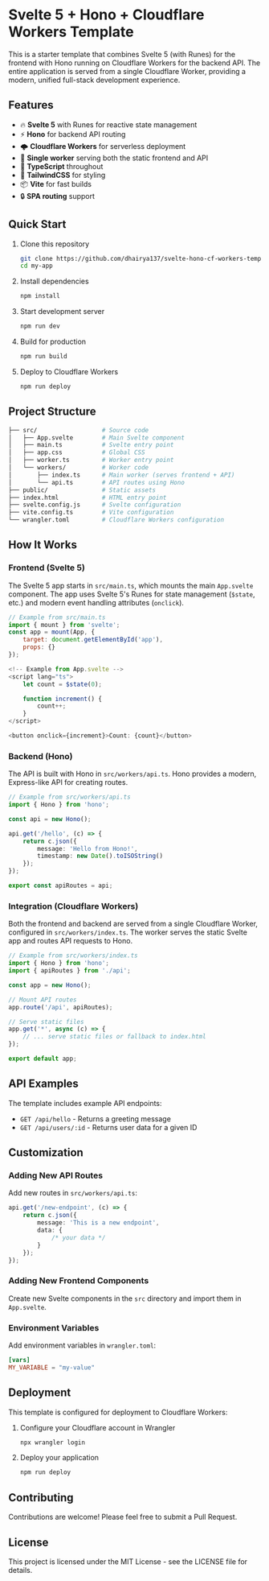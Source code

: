 # Svelte 5 + Hono + Cloudflare Workers Template

This is a starter template that combines Svelte 5 (with Runes) for the frontend with Hono running on Cloudflare Workers for the backend API. The entire application is served from a single Cloudflare Worker, providing a modern, unified full-stack development experience.

## Features

- 🔥 **Svelte 5** with Runes for reactive state management
- ⚡️ **Hono** for backend API routing
- 🌩️ **Cloudflare Workers** for serverless deployment
- 🔄 **Single worker** serving both the static frontend and API
- 📝 **TypeScript** throughout
- 🎨 **TailwindCSS** for styling
- 📦 **Vite** for fast builds
- 🔒 **SPA routing** support

## Quick Start

1. Clone this repository

   ```bash
   git clone https://github.com/dhairya137/svelte-hono-cf-workers-template.git my-app
   cd my-app
   ```

2. Install dependencies

   ```bash
   npm install
   ```

3. Start development server

   ```bash
   npm run dev
   ```

4. Build for production

   ```bash
   npm run build
   ```

5. Deploy to Cloudflare Workers
   ```bash
   npm run deploy
   ```

## Project Structure

```bash
├── src/                  # Source code
│   ├── App.svelte        # Main Svelte component
│   ├── main.ts           # Svelte entry point
│   ├── app.css           # Global CSS
│   ├── worker.ts         # Worker entry point
│   └── workers/          # Worker code
│       ├── index.ts      # Main worker (serves frontend + API)
│       └── api.ts        # API routes using Hono
├── public/               # Static assets
├── index.html            # HTML entry point
├── svelte.config.js      # Svelte configuration
├── vite.config.ts        # Vite configuration
└── wrangler.toml         # Cloudflare Workers configuration
```

## How It Works

### Frontend (Svelte 5)

The Svelte 5 app starts in `src/main.ts`, which mounts the main `App.svelte` component. The app uses Svelte 5's Runes for state management (`$state`, etc.) and modern event handling attributes (`onclick`).

```javascript
// Example from src/main.ts
import { mount } from 'svelte';
const app = mount(App, {
	target: document.getElementById('app'),
	props: {}
});
```

```js
<!-- Example from App.svelte -->
<script lang="ts">
	let count = $state(0);

	function increment() {
		count++;
	}
</script>

<button onclick={increment}>Count: {count}</button>
```

### Backend (Hono)

The API is built with Hono in `src/workers/api.ts`. Hono provides a modern, Express-like API for creating routes.

```typescript
// Example from src/workers/api.ts
import { Hono } from 'hono';

const api = new Hono();

api.get('/hello', (c) => {
	return c.json({
		message: 'Hello from Hono!',
		timestamp: new Date().toISOString()
	});
});

export const apiRoutes = api;
```

### Integration (Cloudflare Workers)

Both the frontend and backend are served from a single Cloudflare Worker, configured in `src/workers/index.ts`. The worker serves the static Svelte app and routes API requests to Hono.

```typescript
// Example from src/workers/index.ts
import { Hono } from 'hono';
import { apiRoutes } from './api';

const app = new Hono();

// Mount API routes
app.route('/api', apiRoutes);

// Serve static files
app.get('*', async (c) => {
	// ... serve static files or fallback to index.html
});

export default app;
```

## API Examples

The template includes example API endpoints:

- `GET /api/hello` - Returns a greeting message
- `GET /api/users/:id` - Returns user data for a given ID

## Customization

### Adding New API Routes

Add new routes in `src/workers/api.ts`:

```typescript
api.get('/new-endpoint', (c) => {
	return c.json({
		message: 'This is a new endpoint',
		data: {
			/* your data */
		}
	});
});
```

### Adding New Frontend Components

Create new Svelte components in the `src` directory and import them in `App.svelte`.

### Environment Variables

Add environment variables in `wrangler.toml`:

```toml
[vars]
MY_VARIABLE = "my-value"
```

## Deployment

This template is configured for deployment to Cloudflare Workers:

1. Configure your Cloudflare account in Wrangler

   ```bash
   npx wrangler login
   ```

2. Deploy your application
   ```bash
   npm run deploy
   ```

## Contributing

Contributions are welcome! Please feel free to submit a Pull Request.

## License

This project is licensed under the MIT License - see the LICENSE file for details.
